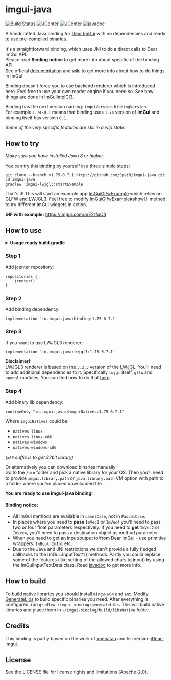 # imgui-java

[![Build Status](https://travis-ci.org/SpaiR/imgui-java.svg?branch=master)](https://travis-ci.org/SpaiR/imgui-java)
[![JCenter](https://img.shields.io/bintray/v/spair/io.imgui.java/binding.svg?label=binding)](https://bintray.com/spair/io.imgui.java/binding/_latestVersion)
[![JCenter](https://img.shields.io/bintray/v/spair/io.imgui.java/lwjgl3.svg?label=lwjgl3)](https://bintray.com/spair/io.imgui.java/lwjgl3/_latestVersion)
[![javadoc](https://javadoc.io/badge2/io.imgui.java/binding/javadoc.svg)](https://javadoc.io/doc/io.imgui.java/binding)

A handcrafted Java binding for [Dear ImGui](https://github.com/ocornut/imgui) with no dependencies and ready to use pre-compiled binaries.

It's a straightforward binding, which uses JNI to do a direct calls to Dear ImGui API.<br>
Please read **Binding notice** to get more info about specific of the binding API.<br>
See official [documentation](https://github.com/ocornut/imgui#usage) and [wiki](https://github.com/ocornut/imgui/wiki) to get more info about how to do things in ImGui. 

Binding doesn't force you to use backend renderer which is introduced here. Feel free to use your own render engine if you need so.
See how things are done in [ImGuiImplGl3](https://github.com/SpaiR/imgui-java/blob/v1.75-0.7.1/imgui-lwjgl3/src/main/java/imgui/gl3/ImGuiImplGl3.java).

Binding has the next version naming: `imguiVersion-bindingVersion`.<br>
For example `1.74-0.1` means that binding uses `1.74` version of **ImGui** and binding itself has version `0.1`.

*Some of the very specific features are still in a wip state.*

## How to try
_Make sure you have installed Java 8 or higher._

You can try this binding by yourself in a three simple steps:

```
git clone --branch v1.75-0.7.1 https://github.com/SpaiR/imgui-java.git
cd imgui-java
gradlew :imgui-lwjgl3:startExample
```

That's it! This will start an example app [ImGuiGlfwExample](https://github.com/SpaiR/imgui-java/blob/v1.75-0.7.1/imgui-lwjgl3/src/test/java/ImGuiGlfwExample.java)
which relies on GLFW and LWJGL3. Feel free to modify [ImGuiGlfwExample#showUi](https://github.com/SpaiR/imgui-java/blob/v1.75-0.7.1/imgui-lwjgl3/src/test/java/ImGuiGlfwExample.java#L346)
method to try different ImGui widgets in action.

**GIF with example:** https://imgur.com/a/E2rfuCR

## How to use

<details>
    <summary><b>Usage ready build.gradle</b></summary>

    repositories {
        jcenter()
        mavenCentral()
    }

    switch (OperatingSystem.current()) {
        case OperatingSystem.LINUX:
            project.ext.nativesType = "natives-linux"
            break
        case OperatingSystem.WINDOWS:
            project.ext.nativesType = "natives-windows"
            break
    }

    ext {
        lwjglVersion = '3.2.3'
        imguiVersion = '1.75-0.7.1'
    }

    dependencies {
        implementation "io.imgui.java:binding:$imguiVersion"
        implementation "io.imgui.java:lwjgl3:$imguiVersion"
        runtimeOnly "io.imgui.java:$nativesType:$imguiVersion"

        implementation platform("org.lwjgl:lwjgl-bom:$lwjglVersion")

        ['', '-opengl', '-glfw'].each {
            implementation "org.lwjgl:lwjgl$it:$lwjglVersion"
            runtimeOnly "org.lwjgl:lwjgl$it::$nativesType"
        }
    }
</details>

### Step 1
Add jcenter repository:
```
repositories {
    jcenter()
}
```

### Step 2
Add binding dependency:
```
implementation 'io.imgui.java:binding:1.75-0.7.1'
```

### Step 3
If you want to use LWJGL3 renderer:
```
implementation 'io.imgui.java:lwjgl3:1.75-0.7.1'
```
**Disclaimer!**<br>
LWJGL3 renderer is based on the `3.2.3` version of the [LWJGL](https://www.lwjgl.org/). 
You'll need to add additional dependencies to it. Specifically `lwjgl` itself, `glfw` and `opengl` modules.
You can find how to do that [here](https://www.lwjgl.org/customize).

### Step 4
Add binary lib dependency:
```
runtimeOnly "io.imgui.java:$imguiNatives:1.75-0.7.1"
```
Where `imguiNatives` could be:
 - `natives-linux`
 - `natives-linux-x86`
 - `natives-windows`
 - `natives-windows-x86`

_(`x86` suffix is to get 32bit library)_

Or alternatively you can download binaries manually:<br>
Go to the `/bin` folder and pick a native library for your OS. Then you'll need to provide `imgui.library.path` or `java.library.path` 
VM option with path to a folder where you've placed downloaded file.

**You are ready to use imgui-java binding!**

#### Binding notice:
* All ImGui methods are available in `camelCase`, not in `PascalCase`.
* In places where you need to **pass** `ImVec2` or `ImVec4` you'll need to pass two or four float parameters respectively.
  If you need to **get** `ImVec2` or `ImVec4`, you'll need to pass a destination object as method parameter.
* When you need to get an input/output to/from Dear ImGui - use primitive wrappers: `ImBool`, `ImInt` etc.
* Due to the Java and JNI restrictions we can't provide a fully fledged callbacks to the ImGui::InputText*() methods.
  Partly you could replace some of the features (like setting of the allowed chars to input) by using the ImGuiInputTextData class. 
  Read [javadoc](https://javadoc.io/doc/io.imgui.java/binding) to get more info.

## How to build
To build native libraries you should install `mingw-w64` and `ant`. Modify [GenerateLibs](https://github.com/SpaiR/imgui-java/blob/master/buildSrc/src/main/groovy/imgui/generate/GenerateLibs.groovy)
to build specific binaries you need. After everything is configured, run `gradlew :imgui-binding:generateLibs`.
This will build native libraries and place them in `~/imgui-binding/build/libsNative` folder.

## Credits
This binding is partly based on the work of [xpenatan](https://github.com/xpenatan) and his version [jDear-imgui](https://github.com/xpenatan/jDear-imgui).

## License
See the LICENSE file for license rights and limitations (Apache-2.0).

